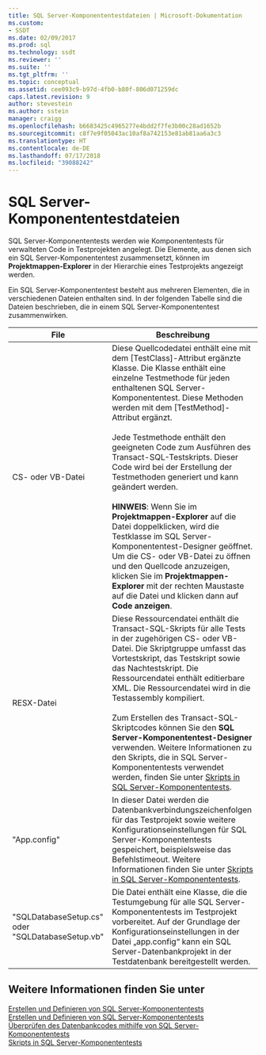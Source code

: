```yaml
---
title: SQL Server-Komponententestdateien | Microsoft-Dokumentation
ms.custom:
- SSDT
ms.date: 02/09/2017
ms.prod: sql
ms.technology: ssdt
ms.reviewer: ''
ms.suite: ''
ms.tgt_pltfrm: ''
ms.topic: conceptual
ms.assetid: cee093c9-b97d-4fb0-b80f-806d071259dc
caps.latest.revision: 9
author: stevestein
ms.author: sstein
manager: craigg
ms.openlocfilehash: b6683425c4965277e4bdd2f7fe3b00c28ad1652b
ms.sourcegitcommit: c8f7e9f05043ac10af8a742153e81ab81aa6a3c3
ms.translationtype: HT
ms.contentlocale: de-DE
ms.lasthandoff: 07/17/2018
ms.locfileid: "39088242"
---
```

# <a name="sql-server-unit-test-files"></a>SQL Server-Komponententestdateien
SQL Server-Komponententests werden wie Komponententests für verwalteten Code in Testprojekten angelegt. Die Elemente, aus denen sich ein SQL Server-Komponententest zusammensetzt, können im **Projektmappen-Explorer** in der Hierarchie eines Testprojekts angezeigt werden.  
  
Ein SQL Server-Komponententest besteht aus mehreren Elementen, die in verschiedenen Dateien enthalten sind. In der folgenden Tabelle sind die Dateien beschrieben, die in einem SQL Server-Komponententest zusammenwirken.  
  
|**File**|**Beschreibung**|  
|------------|-------------------|  
|CS- oder VB-Datei|Diese Quellcodedatei enthält eine mit dem [TestClass]-Attribut ergänzte Klasse. Die Klasse enthält eine einzelne Testmethode für jeden enthaltenen SQL Server-Komponententest. Diese Methoden werden mit dem [TestMethod]-Attribut ergänzt.<br /><br />Jede Testmethode enthält den geeigneten Code zum Ausführen des Transact\-SQL-Testskripts. Dieser Code wird bei der Erstellung der Testmethoden generiert und kann geändert werden.<br /><br />**HINWEIS**: Wenn Sie im **Projektmappen-Explorer** auf die Datei doppelklicken, wird die Testklasse im SQL Server-Komponententest-Designer geöffnet. Um die CS- oder VB-Datei zu öffnen und den Quellcode anzuzeigen, klicken Sie im **Projektmappen-Explorer** mit der rechten Maustaste auf die Datei und klicken dann auf **Code anzeigen**.|  
|RESX-Datei|Diese Ressourcendatei enthält die Transact\-SQL-Skripts für alle Tests in der zugehörigen CS- oder VB-Datei. Die Skriptgruppe umfasst das Vortestskript, das Testskript sowie das Nachtestskript. Die Ressourcendatei enthält editierbare XML. Die Ressourcendatei wird in die Testassembly kompiliert.<br /><br />Zum Erstellen des Transact\-SQL-Skriptcodes können Sie den **SQL Server-Komponententest-Designer** verwenden. Weitere Informationen zu den Skripts, die in SQL Server-Komponententests verwendet werden, finden Sie unter [Skripts in SQL Server-Komponententests](../ssdt/scripts-in-sql-server-unit-tests.md).|  
|"App.config"|In dieser Datei werden die Datenbankverbindungszeichenfolgen für das Testprojekt sowie weitere Konfigurationseinstellungen für SQL Server-Komponententests gespeichert, beispielsweise das Befehlstimeout. Weitere Informationen finden Sie unter [Skripts in SQL Server-Komponententests](../ssdt/scripts-in-sql-server-unit-tests.md).|  
|"SQLDatabaseSetup.cs" oder "SQLDatabaseSetup.vb"|Die Datei enthält eine Klasse, die die Testumgebung für alle SQL Server-Komponententests im Testprojekt vorbereitet. Auf der Grundlage der Konfigurationseinstellungen in der Datei „app.config“ kann ein SQL Server-Datenbankprojekt in der Testdatenbank bereitgestellt werden.|  
  
## <a name="see-also"></a>Weitere Informationen finden Sie unter  
[Erstellen und Definieren von SQL Server-Komponententests](../ssdt/creating-and-defining-sql-server-unit-tests.md)  
[Erstellen und Definieren von SQL Server-Komponententests](../ssdt/creating-and-defining-sql-server-unit-tests.md)  
[Überprüfen des Datenbankcodes mithilfe von SQL Server-Komponententests](../ssdt/verifying-database-code-by-using-sql-server-unit-tests.md)  
[Skripts in SQL Server-Komponententests](../ssdt/scripts-in-sql-server-unit-tests.md)  
  
